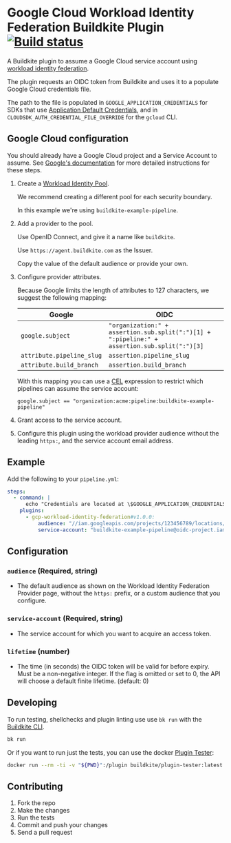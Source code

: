# Google Cloud Workload Identity Federation Buildkite Plugin [![Build status](https://badge.buildkite.com/480c7800bfe6ff5e72c2aae517e6d25da9c2e21b04b2de8e12.svg)](https://buildkite.com/buildkite/plugins-gcp-workload-identity-federation)

A Buildkite plugin to assume a Google Cloud service account using [workload identity federation](https://cloud.google.com/iam/docs/workload-identity-federation).

The plugin requests an OIDC token from Buildkite and uses it to a populate Google Cloud credentials file.

The path to the file is populated in `GOOGLE_APPLICATION_CREDENTIALS` for SDKs that use [Application Default Credentials](https://cloud.google.com/docs/authentication/application-default-credentials), and in `CLOUDSDK_AUTH_CREDENTIAL_FILE_OVERRIDE` for the `gcloud` CLI.

## Google Cloud configuration

You should already have a Google Cloud project and a Service Account to assume. See [Google's documentation](https://cloud.google.com/iam/docs/workload-identity-federation-with-other-providers) for more detailed instructions for these steps.

1. Create a [Workload Identity Pool](https://console.cloud.google.com/iam-admin/workload-identity-pools).

   We recommend creating a different pool for each security boundary.

   In this example we're using `buildkite-example-pipeline`.

2. Add a provider to the pool.

   Use OpenID Connect, and give it a name like `buildkite`.

   Use `https://agent.buildkite.com` as the Issuer.

   Copy the value of the default audience or provide your own.

3. Configure provider attributes.

   Because Google limits the length of attributes to 127 characters, we suggest the following mapping:

   | Google | OIDC |
   | --- | --- |
   | `google.subject` | `"organization:" + assertion.sub.split(":")[1] + ":pipeline:" + assertion.sub.split(":")[3]` |
   | `attribute.pipeline_slug` | `assertion.pipeline_slug` |
   | `attribute.build_branch` | `assertion.build_branch` |

   With this mapping you can use a [CEL](https://github.com/google/cel-spec) expression to restrict which pipelines can assume the service account:

   ```cel
   google.subject == "organization:acme:pipeline:buildkite-example-pipeline"
   ```

4. Grant access to the service account.

5. Configure this plugin using the workload provider audience without the leading `https:`, and the service account email address.

## Example

Add the following to your `pipeline.yml`:

```yml
steps:
  - command: |
      echo "Credentials are located at \$GOOGLE_APPLICATION_CREDENTIALS"
    plugins:
      - gcp-workload-identity-federation#v1.0.0:
          audience: "//iam.googleapis.com/projects/123456789/locations/global/workloadIdentityPools/buildkite-example-pipeline/providers/buildkite"
          service-account: "buildkite-example-pipeline@oidc-project.iam.gserviceaccount.com"
```

## Configuration

### `audience` (Required, string)

- The default audience as shown on the Workload Identity Federation Provider page, without the `https:` prefix, or a custom audience that you configure.

### `service-account` (Required, string)

- The service account for which you want to acquire an access token.

### `lifetime` (number)

- The time (in seconds) the OIDC token will be valid for before expiry. Must be a non-negative integer. If the flag is omitted or set to 0, the API will choose a default finite lifetime. (default: 0)

## Developing

To run testing, shellchecks and plugin linting use use `bk run` with the [Buildkite CLI](https://github.com/buildkite/cli).

```bash
bk run
```

Or if you want to run just the tests, you can use the docker [Plugin Tester](https://github.com/buildkite-plugins/buildkite-plugin-tester):

```bash
docker run --rm -ti -v "${PWD}":/plugin buildkite/plugin-tester:latest
```

## Contributing

1. Fork the repo
2. Make the changes
3. Run the tests
4. Commit and push your changes
5. Send a pull request
